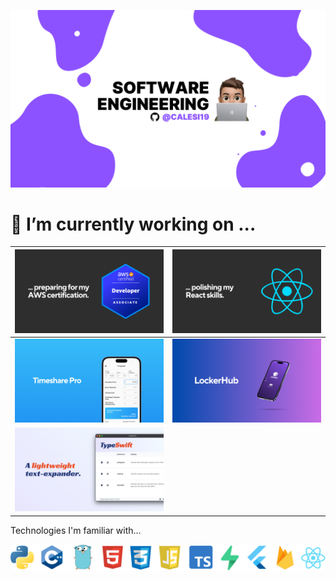 [!["Banner with Carlos Profile"](github.png)](https://carloslespin.com/)

# 🔭 I’m currently working on ...


| ![Technologies](aws.png)       | ![Technologies](react.png)       |
| -------------- | -------------- |
| [!["Timeshare Pro"](https://github.com/Calesi19/Timeshare-Pro-App/blob/main/docs/1.png?raw=true)](https://github.com/Calesi19/Timeshare-Pro-App)      | [!["LockerHub"](https://github.com/Calesi19/LockerHub/blob/main/doc/23.png?raw=true)](https://github.com/Calesi19/LockerHub)       |
| [!["TypeSwift"](typeswift.png)](https://github.com/Calesi19/TypeSwift)    |   |









Technologies I'm familiar with...

![Technologies](https://github.com/Calesi19/Calesi19/blob/main/logos.png?raw=true)
